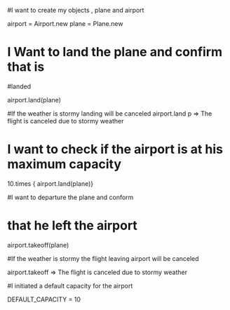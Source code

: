 
#I want to create my objects , plane and airport

airport = Airport.new
plane = Plane.new

# I Want to land the plane and confirm that is
#landed

airport.land(plane)

#If the weather is stormy landing will be canceled
airport.land p => The flight is canceled due to stormy weather

# I want to check if the airport is at his maximum capacity

10.times { airport.land(plane)}

#I  want to departure the plane and conform
# that he left the airport

airport.takeoff(plane)

#If the weather is stormy the flight leaving airport will be canceled

airport.takeoff => The flight is canceled due to stormy weather

#I initiated a default capacity for the airport

DEFAULT_CAPACITY = 10
